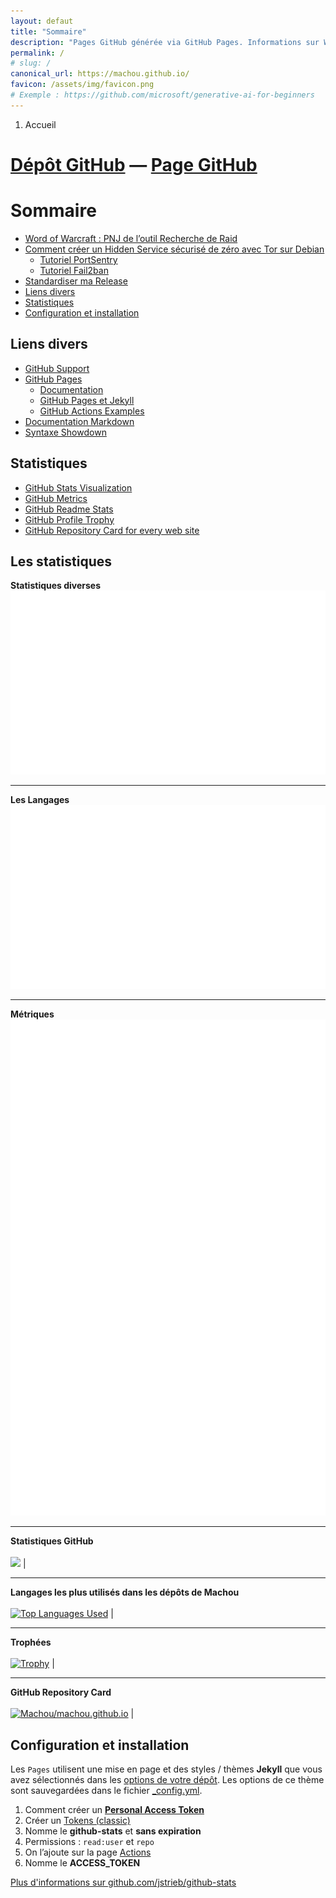 ```yaml
---
layout: defaut
title: "Sommaire"
description: "Pages GitHub générée via GitHub Pages. Informations sur World of Warcraft et tutoriel Tor."
permalink: /
# slug: /
canonical_url: https://machou.github.io/
favicon: /assets/img/favicon.png
# Exemple : https://github.com/microsoft/generative-ai-for-beginners
---
```


<nav aria-label="breadcrumb">
	<ol class="breadcrumb">
		<li class="breadcrumb-item active" aria-current="page">Accueil</li>
	</ol>
</nav>

# [<i class="fa-brands fa-github"></i> Dépôt GitHub](https://github.com/Machou/machou.github.io) — [Page GitHub](https://machou.github.io/)

# Sommaire

- [Word of Warcraft : PNJ de l’outil Recherche de Raid](/wow-pnj-lfr)
- [Comment créer un Hidden Service sécurisé de zéro avec Tor sur Debian](/comment-creer-hidden-service)
  - [Tutoriel PortSentry](/comment-utiliser-portsentry)
  - [Tutoriel Fail2ban](/comment-utiliser-fail2ban)
- [Standardiser ma Release](/release)
- [Liens divers](#liens-divers)
- [Statistiques](#statistiques)
- [Configuration et installation](#configuration-et-installation)

## Liens divers

* [GitHub Support](https://support.github.com/)
* [GitHub Pages](https://pages.github.com/)
  * [Documentation](https://docs.github.com/fr/pages)
  * [GitHub Pages et Jekyll](https://docs.github.com/fr/pages/setting-up-a-github-pages-site-with-jekyll/about-github-pages-and-jekyll)
  * [GitHub Actions Examples](https://github.com/actions/cache/blob/master/examples.md)
* [Documentation Markdown](https://docs.github.com/fr/get-started/writing-on-github/getting-started-with-writing-and-formatting-on-github/basic-writing-and-formatting-syntax)
* [Syntaxe Showdown](https://github.com/showdownjs/showdown/wiki/Showdown's-Markdown-syntax)

## Statistiques

* [GitHub Stats Visualization](https://github.com/jstrieb/github-stats)
* [GitHub Metrics](https://github.com/lowlighter/metrics)
* [GitHub Readme Stats](https://github.com/anuraghazra/github-readme-stats)
* [GitHub Profile Trophy](https://github.com/ryo-ma/github-profile-trophy)
* [GitHub Repository Card for every web site](https://gh-card.dev/)

## Les statistiques

**Statistiques diverses**<br>[![](generated/overview.svg)](https://github.com/jstrieb/github-stats)

---

**Les Langages**<br>[![](generated/languages.svg)](https://github.com/jstrieb/github-stats)

---

**Métriques**<br>[![](generated/github-metrics.svg)](https://github.com/lowlighter/metrics)

---

**Statistiques GitHub**<br><br>[![](https://github-readme-stats.vercel.app/api?username=Machou&locale=fr&show_icons=cobalt)](https://github.com/anuraghazra/github-readme-stats)                                                                                                                             |

---

**Langages les plus utilisés dans les dépôts de Machou**<br><br>[![Top Languages Used](https://github-readme-stats.vercel.app/api/top-langs/?username=Machou&locale=fr&theme=dracula)](https://github.com/anuraghazra/github-readme-stats)                                                                 |

---

**Trophées**<br><br>[![Trophy](https://github-profile-trophy.vercel.app/?username=Machou&theme=matrix&row=3&column=3)](https://github.com/ryo-ma/github-profile-trophy)                                                                                                                                                   |

---

**GitHub Repository Card**<br><br>[![Machou/machou.github.io](https://gh-card.dev/repos/Machou/machou.github.io.svg)](https://gh-card.dev/)                                                                                                                                             |

## Configuration et installation

Les `Pages` utilisent une mise en page et des styles / thèmes **Jekyll** que vous avez sélectionnés dans les [options de votre dépôt](https://github.com/Machou/machou.github.io/settings). Les options de ce thème sont sauvegardées dans le fichier [_config.yml](https://jekyllrb.com/docs/configuration/).

1. Comment créer un **[Personal Access Token](https://docs.github.com/fr/authentication/keeping-your-account-and-data-secure/managing-your-personal-access-tokens)**
2. Créer un [Tokens (classic)](https://github.com/settings/tokens)
3. Nomme le **github-stats** et **sans expiration**
4. Permissions : `read:user` et `repo`
5. On l’ajoute sur la page [Actions](https://github.com/Machou/machou.github.io/settings/secrets/actions/new)
4. Nomme le **ACCESS_TOKEN**

[Plus d'informations sur github.com/jstrieb/github-stats](https://github.com/jstrieb/github-stats#installation)
